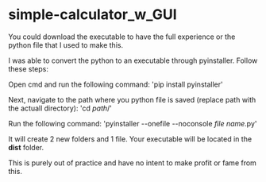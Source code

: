 # simple-calculator_w_GUI

You could download the executable to have the full experience or the python file that I used to make this.

I was able to convert the python to an executable through pyinstaller.
Follow these steps:

Open cmd and run the following command:
'pip install pyinstaller'

Next, navigate to the path where you python file is saved (replace path with the actuall directory):
'cd *path*/'

Run the following command:
'pyinstaller --onefile --noconsole *file name*.py'

It will create 2 new folders and 1 file.
Your executable will be located in the **dist** folder.

This is purely out of practice and have no intent to make profit or fame from this.
